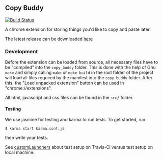 ## Copy Buddy

[![Build Status](https://travis-ci.org/flooose/copy_buddy.svg?branch=master)](https://travis-ci.org/flooose/copy_buddy)

A chrome extension for storing things you'd like to copy and paste later.

The latest release can be
downloaded [here](https://github.com/flooose/data_trove/releases)

### Development

Before the extension can be loaded from source, all necessary files have to be
"compiled" into the `copy_buddy` folder. This is done with the help of Gnu
`make` and simply calling `make` or `make build` in the root folder of the
project will load all files required by the manifest into the `copy_buddy`
folder. After this, the "Load unpacked extension" button can be used in
"chrome://extensions".

All html, javascript and css files can be found in the `src/` folder.

#### Testing

We use jasmine for testing and karma to run tests. To get started, run

    $ karma start karma.conf.js

then write your tests.

See [customLaunchers](https://swizec.com/blog/how-to-run-javascript-tests-in-chrome-on-travis/swizec/6647) about test setup on Travis-Ci versus test setup on local machine.
